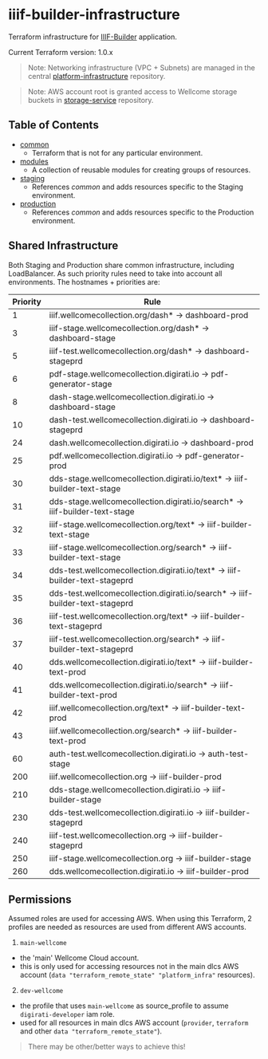 # iiif-builder-infrastructure

Terraform infrastructure for [IIIF-Builder](https://github.com/wellcomecollection/iiif-builder) application.

Current Terraform version: 1.0.x

> Note: Networking infrastructure (VPC + Subnets) are managed in the central [platform-infrastructure](https://github.com/wellcomecollection/platform-infrastructure/) repository.

> Note: AWS account root is granted access to Wellcome storage buckets in [storage-service](https://github.com/wellcomecollection/storage-service/) repository.

## Table of Contents

* [common](/infrastructure/common/readme.md)
  * Terraform that is not for any particular environment.
* [modules](/infrastructure/modules)
  * A collection of reusable modules for creating groups of resources.
* [staging](/infrastructure/staging)
  * References _common_ and adds resources specific to the Staging environment.
* [production](/infrastructure/production)
  * References _common_ and adds resources specific to the Production environment.

## Shared Infrastructure

Both Staging and Production share common infrastructure, including LoadBalancer. As such priority rules need to take into account all environments. The hostnames + priorities are:

| Priority | Rule                                                                                |
|----------|-------------------------------------------------------------------------------------|
| 1        | iiif.wellcomecollection.org/dash* -> dashboard-prod                                 |
| 3        | iiif-stage.wellcomecollection.org/dash* -> dashboard-stage                          |
| 5        | iiif-test.wellcomecollection.org/dash* -> dashboard-stageprd                        |
| 6        | pdf-stage.wellcomecollection.digirati.io -> pdf-generator-stage                     |
| 8        | dash-stage.wellcomecollection.digirati.io -> dashboard-stage                        |
| 10       | dash-test.wellcomecollection.digirati.io -> dashboard-stageprd                      |
| 24       | dash.wellcomecollection.digirati.io -> dashboard-prod                               |
| 25       | pdf.wellcomecollection.digirati.io -> pdf-generator-prod                            |
| 30       | dds-stage.wellcomecollection.digirati.io/text* -> iiif-builder-text-stage           |
| 31       | dds-stage.wellcomecollection.digirati.io/search* -> iiif-builder-text-stage         |
| 32       | iiif-stage.wellcomecollection.org/text* -> iiif-builder-text-stage                  |
| 33       | iiif-stage.wellcomecollection.org/search* -> iiif-builder-text-stage                |
| 34       | dds-test.wellcomecollection.digirati.io/text* -> iiif-builder-text-stageprd         |
| 35       | dds-test.wellcomecollection.digirati.io/search* -> iiif-builder-text-stageprd       |
| 36       | iiif-test.wellcomecollection.org/text* -> iiif-builder-text-stageprd                |
| 37       | iiif-test.wellcomecollection.org/search* -> iiif-builder-text-stageprd              |
| 40       | dds.wellcomecollection.digirati.io/text* -> iiif-builder-text-prod                  |
| 41       | dds.wellcomecollection.digirati.io/search* -> iiif-builder-text-prod                |
| 42       | iiif.wellcomecollection.org/text* -> iiif-builder-text-prod                         |
| 43       | iiif.wellcomecollection.org/search* -> iiif-builder-text-prod                       |
| 60       | auth-test.wellcomecollection.digirati.io -> auth-test-stage                         |
| 200      | iiif.wellcomecollection.org -> iiif-builder-prod                                    |
| 210      | dds-stage.wellcomecollection.digirati.io -> iiif-builder-stage                      |
| 230      | dds-test.wellcomecollection.digirati.io -> iiif-builder-stageprd                    | 
| 240      | iiif-test.wellcomecollection.org -> iiif-builder-stageprd                           |
| 250      | iiif-stage.wellcomecollection.org -> iiif-builder-stage                             |
| 260      | dds.wellcomecollection.digirati.io -> iiif-builder-prod                             |

## Permissions

Assumed roles are used for accessing AWS. When using this Terraform, 2 profiles are needed as resources are used from different AWS accounts.

1. `main-wellcome` 
  - the 'main' Wellcome Cloud account. 
  - this is only used for accessing resources not in the main dlcs AWS account (`data "terraform_remote_state" "platform_infra"` resources).
2. `dev-wellcome` 
  - the profile that uses `main-wellcome` as source_profile to assume `digirati-developer` iam role. 
  - used for all resources in main dlcs AWS account (`provider`, `terraform` and other `data "terraform_remote_state"`).

> There may be other/better ways to achieve this!

